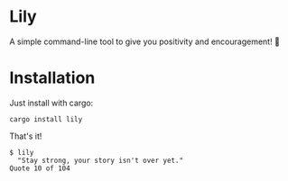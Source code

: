 # Lily
A simple command-line tool to give you positivity and encouragement! 💜

# Installation
Just install with cargo:
```
cargo install lily
```
That's it!
```
$ lily
  "Stay strong, your story isn't over yet."
Quote 10 of 104
```
